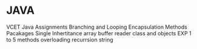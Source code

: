 # JAVA
VCET Java Assignments 
Branching and Looping 
Encapsulation
Methods
Pacakages
Single Inhertitance
array
buffer reader
class and objects
EXP 1 to 5
methods overloading
recurrsion
string
